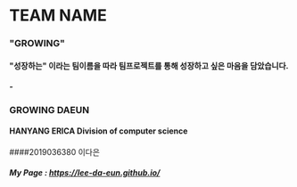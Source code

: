 # TEAM NAME
### "GROWING"
#### "성장하는" 이라는 팀이름을 따라 팀프로젝트를 통해 성장하고 싶은 마음을 담았습니다. 
##### - 
### GROWING DAEUN
#### HANYANG ERICA Division of computer science
####2019036380 이다은
#####  My Page : https://lee-da-eun.github.io/ 
